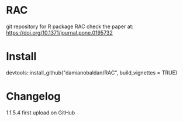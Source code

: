 # RAC
git repository for R package RAC
check the paper at: https://doi.org/10.1371/journal.pone.0195732

# Install
devtools::install_github("damianobaldan/RAC", build_vignettes = TRUE)

# Changelog
1.1.5.4 first upload on GitHub
